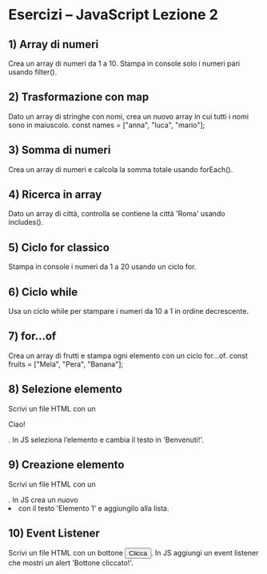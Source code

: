 # Esercizi – JavaScript Lezione 2
## 1) Array di numeri
Crea un array di numeri da 1 a 10. Stampa in console solo i numeri pari usando filter().

## 2) Trasformazione con map
Dato un  array di stringhe con nomi, crea un nuovo array in cui tutti i nomi sono in maiuscolo.
const names = ["anna", "luca", "mario"];

## 3) Somma di numeri
Crea un array di numeri e calcola la somma totale usando forEach().

## 4) Ricerca in array
Dato un array di città, controlla se contiene la città 'Roma' usando includes().

## 5) Ciclo for classico
Stampa in console i numeri da 1 a 20 usando un ciclo for.

## 6) Ciclo while
Usa un ciclo while per stampare i numeri da 10 a 1 in ordine decrescente.

## 7) for...of
Crea un array di frutti e stampa ogni elemento con un ciclo for...of.
const fruits = ["Mela", "Pera", "Banana"];

## 8) Selezione elemento
Scrivi un file HTML con un <p id="demo">Ciao!</p>. In JS seleziona l’elemento e cambia il testo in 'Benvenuti!'.

## 9) Creazione elemento
Scrivi un file HTML con un <ul id="list"></ul>. In JS crea un nuovo <li> con il testo 'Elemento 1' e aggiungilo alla lista.

## 10) Event Listener
Scrivi un file HTML con un bottone <button id="btn">Clicca</button>. 
In JS aggiungi un event listener che mostri un alert 'Bottone cliccato!'.
